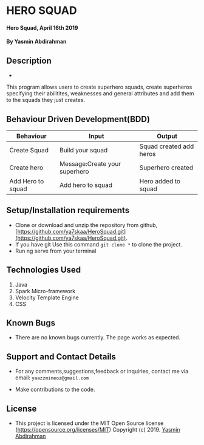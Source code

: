 # HERO SQUAD
#### Hero Squad, April 16th 2019
#### By **Yasmin Abdirahman**

## Description
-
This program allows users to create superhero squads, create superheros specifying their abilitites, weaknesses and general attributes
and add them to the squads they just creates.

## Behaviour Driven Development(BDD)


|Behaviour   	|  Input  	|   Output	|
|---	|---	|---	|
|Create Squad  	|Build your squad|Squad created add heros|
|Create hero	|Message:Create your superhero|Superhero created	|
|Add Hero to squad	|Add hero to squad|Hero added to squad	|

## Setup/Installation requirements


- Clone  or download and unzip the repository from github, [https://github.com/ya7skaa/HeroSquad.git](https://github.com/ya7skaa/HeroSquad.git).
- If you have git Use this command `git clone *` to clone the project.
- Run ng serve from your terminal




## Technologies Used
1. Java
2. Spark Micro-framework
3. Velocity Template Engine
4. CSS

## Known Bugs
- There are no known bugs currently. The page works as expected.

## Support and Contact Details
- For any comments,suggestions,feedback or inquiries, contact me via email: `yaazzmineoz@gmail.com`


- Make contributions to the code.

## License
- This project is licensed under the MIT Open Source license (https://opensource.org/licenses/MIT) Copyright (c) 2019. [Yasmin Abdirahman](https://github.com/ya7skaa)
